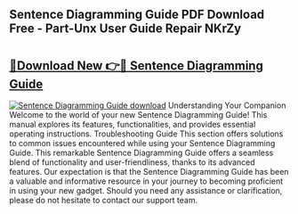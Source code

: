 ## Sentence Diagramming Guide PDF Download Free - Part-Unx User Guide Repair NKrZy

# <h2><a href="http://dfturv.blite.top/?on=Sentence+Diagramming+Guide">🔗Download New 👉🔴 Sentence Diagramming Guide</a></h2>

[![Sentence Diagramming Guide download](https://i.imgur.com/lujVjoI.png)](http://dfturv.blite.top/?on=Sentence+Diagramming+Guide)
Understanding Your Companion Welcome to the world of your new Sentence Diagramming Guide! This manual explores its features, functionalities, and provides essential operating instructions. Troubleshooting Guide This section offers solutions to common issues encountered while using your Sentence Diagramming Guide. This remarkable Sentence Diagramming Guide offers a seamless blend of functionality and user-friendliness, thanks to its advanced features. Our expectation is that the Sentence Diagramming Guide has been a valuable and informative resource in your journey to becoming proficient in using your new gadget. Should you need any assistance or clarification, please do not hesitate to contact our support team.
